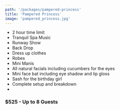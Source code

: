 ```yaml
---
path: '/packages/pampered-princess'
title: 'Pampered Princess'
image: 'pampered_princess.jpg'
---
```


* 2 hour time limit
* Tranquil Spa Music
* Runway Show
* Back Drop
* Dress up clothes
* Robes
* Mini Manis
* All natural facials including cucumbers for the eyes
* Mini face bat including eye shadow and lip gloss
* Sash for the birthday girl
* Complete setup and breakdown
* 
### $525 - Up to 8 Guests